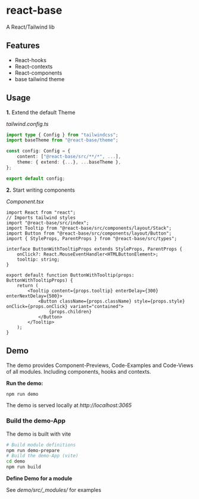 # react-base

A React/Tailwind lib

## Features

-   React-hooks
-   React-contexts
-   React-components
-   base tailwind theme

## Usage

**1.** Extend the default Theme

_tailwind.config.ts_

```ts
import type { Config } from "tailwindcss";
import baseTheme from "@react-base/theme";

const config: Config = {
    content: ["@react-base/src/**/*", ...],
    theme: { extend: {...}, ...baseTheme },
};

export default config;
```

**2.** Start writing components

_Component.tsx_

```tsx
import React from "react";
// Imports tailwind styles
import "@react-base/src/index";
import Tooltip from "@react-base/src/components/layout/Stack";
import Button from "@react-base/src/components/layout/Button";
import { StyleProps, ParentProps } from "@react-base/src/types";

interface ButtonWithTooltipProps extends StyleProps, ParentProps {
    onClick?: React.MouseEventHandler<HTMLButtonElement>;
    tooltip: string;
}

export default function ButtonWithTooltip(props: ButtonWithTooltipProps) {
    return (
        <Tooltip content={props.tooltip} enterDelay={300} enterNextDelay={500}>
            <Button className={props.className} style={props.style} onClick={props.onClick} variant="contained">
                {props.children}
            </Button>
        </Tooltip>
    );
}
```

## Demo

The demo provides Component-Previews, Code-Examples and Code-Views of all modules. Including components, hooks and contexts.

**Run the demo:**

```bash
npm run demo
```

The demo is served locally at _http://localhost:3065_

### Build the demo-App

The demo is built with vite

```bash
# Build module definitions
npm run demo-prepare
# Build the demo-App (vite)
cd demo
npm run build
```

**Define Demo for a module**

See _demo/src/\_modules/_ for examples
